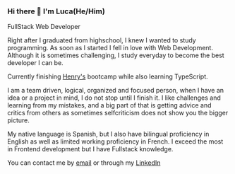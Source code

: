 ### Hi there 👋 I'm Luca(He/Him)

<!--
**lucae4238/lucae4238** is a ✨ _special_ ✨ repository because its `README.md` (this file) appears on your GitHub profile.

Here are some ideas to get you started:

- 🔭 I’m currently working on ...
- 🌱 I’m currently learning ...
- 👯 I’m looking to collaborate on ...
- 🤔 I’m looking for help with ...
- 💬 Ask me about ...
- 📫 How to reach me: ...
- 😄 Pronouns: ...
- ⚡ Fun fact: ...
-->

FullStack Web Developer

Right after I graduated from highschool, I knew I wanted to study programming. As soon as I started I fell in love with Web Development. Although it is sometimes challenging, I study everyday to become the best developer I can be. 

Currently finishing <a href="https://www.soyhenry.com">Henry's</a> bootcamp while also learning TypeScript.

I am a team driven, logical, organized and focused person, when I have an idea or a project in mind, I do not stop until I finish it. I like challenges and learning from my mistakes, and a big part of that is getting advice and critics from others as sometimes selfcriticism does not show you the bigger picture.

My native language is Spanish, but I also have bilingual proficiency in English as well as limited working proficiency in French. I exceed the most in Frontend development but I have Fullstack knowledge.

You can contact me by <a href="mailto:lucacasasola82@gmail.com">email</a> or through my <a href="https://www.linkedin.com/in/LucaCasasola">LinkedIn</a>


